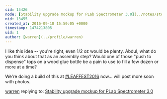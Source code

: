 ```yaml
---
cid: 15426
node: [Stability upgrade mockup for PLab Spectrometer 3.0](../notes/stoft/09-16-2016/stability-upgrade-mockup-for-plab-spectrometer-3-0)
nid: 13455
created_at: 2016-09-18 15:50:05 +0000
timestamp: 1474213805
uid: 1
author: [warren](../profile/warren)
---
```


I like this idea -- you're right, even 1/2 oz would be plenty. Abdul, what do you think about that as an assembly step? Would one of those "push to dispense" tops on a wood glue bottle be a pain to use to fill a few dozen or more at a time? 

We're doing a build of this at [#LEAFFEST2016](/tag/LEAFFEST2016) now... will post more soon with photos. 

[warren](../profile/warren) replying to: [Stability upgrade mockup for PLab Spectrometer 3.0](../notes/stoft/09-16-2016/stability-upgrade-mockup-for-plab-spectrometer-3-0)

